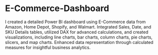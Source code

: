 # E-Commerce-Dashboard
I created a detailed Power BI dashboard using E-Commerce data from Amazon, Home Depot, Shopify, and Walmart. Integrated Sales, Date, and SKU Details tables, utilized DAX for advanced calculations, and created visualizations, including line charts, bar charts, column charts, pie charts, slicers, and map charts. Enhanced data representation through calculated measures for insightful business analytics.
